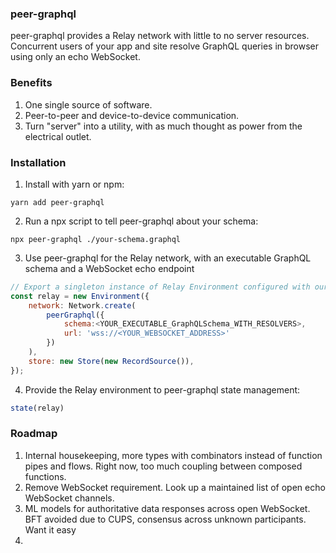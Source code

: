 ### peer-graphql

peer-graphql provides a Relay network with little to no server resources. Concurrent users of your app and site resolve GraphQL queries in browser using only an echo WebSocket.

### Benefits

1. One single source of software.
2. Peer-to-peer and device-to-device communication.
3. Turn "server" into a utility, with as much thought as power from the electrical outlet.

### Installation

1. Install with yarn or npm:

```
yarn add peer-graphql
```

2. Run a npx script to tell peer-graphql about your schema:

```
npx peer-graphql ./your-schema.graphql
```

3. Use peer-graphql for the Relay network, with an executable GraphQL schema and a WebSocket echo endpoint

```javascript
// Export a singleton instance of Relay Environment configured with our network function:
const relay = new Environment({
    network: Network.create(
        peerGraphql({
            schema:<YOUR_EXECUTABLE_GraphQLSchema_WITH_RESOLVERS>,
            url: 'wss://<YOUR_WEBSOCKET_ADDRESS>'
        })
    ),
    store: new Store(new RecordSource()),
});
```

4. Provide the Relay environment to peer-graphql state management:

```javascript
state(relay)
```

### Roadmap

1. Internal housekeeping, more types with combinators instead of function pipes and flows. Right now, too much coupling between composed functions.
2. Remove WebSocket requirement. Look up a maintained list of open echo WebSocket channels.
3. ML models for authoritative data responses across open WebSocket. BFT avoided due to CUPS, consensus across unknown participants. Want it easy
4.
